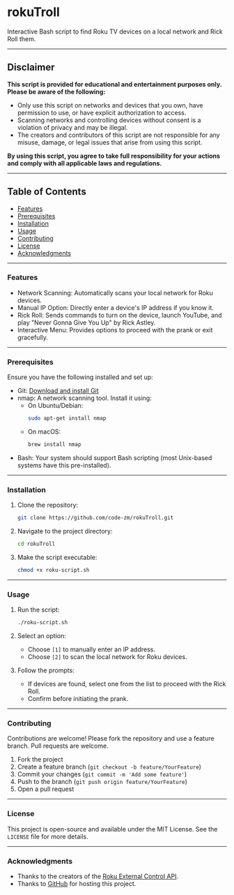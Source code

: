 # rokuTroll

Interactive Bash script to find Roku TV devices on a local network and Rick Roll them.  

---

## Disclaimer
**This script is provided for educational and entertainment purposes only. Please be aware of the following:**
- Only use this script on networks and devices that you own, have permission to use, or have explicit authorization to access.
- Scanning networks and controlling devices without consent is a violation of privacy and may be illegal.
- The creators and contributors of this script are not responsible for any misuse, damage, or legal issues that arise from using this script.

**By using this script, you agree to take full responsibility for your actions and comply with all applicable laws and regulations.**

---

## Table of Contents
- [Features](#features)
- [Prerequisites](#prerequisites)
- [Installation](#installation)
- [Usage](#usage)
- [Contributing](#contributing)
- [License](#license)
- [Acknowledgments](#acknowledgments)

---

### Features
- Network Scanning: Automatically scans your local network for Roku devices.
- Manual IP Option: Directly enter a device's IP address if you know it.
- Rick Roll: Sends commands to turn on the device, launch YouTube, and play "Never Gonna Give You Up" by Rick Astley.
- Interactive Menu: Provides options to proceed with the prank or exit gracefully.

---

### Prerequisites
Ensure you have the following installed and set up:
- Git: [Download and install Git](https://git-scm.com/downloads)
- nmap: A network scanning tool. Install it using:
    - On Ubuntu/Debian:
        ```bash
        sudo apt-get install nmap
        ```
    - On macOS:
        ```bash
        brew install nmap
        ```
- Bash: Your system should support Bash scripting (most Unix-based systems have this pre-installed).

---

### Installation
1. Clone the repository:
    ```bash
    git clone https://github.com/code-zm/rokuTroll.git
    ```

2. Navigate to the project directory:
    ```bash
    cd rokuTroll
    ```

3. Make the script executable:
    ```bash
    chmod +x roku-script.sh
    ```

---

### Usage
1. Run the script:
    ```bash
    ./roku-script.sh
    ```
2. Select an option:
   - Choose `[1]` to manually enter an IP address.
   - Choose `[2]` to scan the local network for Roku devices.

3. Follow the prompts:
   - If devices are found, select one from the list to proceed with the Rick Roll.
   - Confirm before initiating the prank.

---

### Contributing
Contributions are welcome! Please fork the repository and use a feature branch. Pull requests are welcome.

1. Fork the project
2. Create a feature branch (`git checkout -b feature/YourFeature`)
3. Commit your changes (`git commit -m 'Add some feature'`)
4. Push to the branch (`git push origin feature/YourFeature`)
5. Open a pull request

---

### License
This project is open-source and available under the MIT License. See the `LICENSE` file for more details.

---

### Acknowledgments
- Thanks to the creators of the [Roku External Control API](https://developer.roku.com/docs/developer-program/dev-tools/external-control-api.md).
- Thanks to [GitHub](https://github.com/) for hosting this project.
